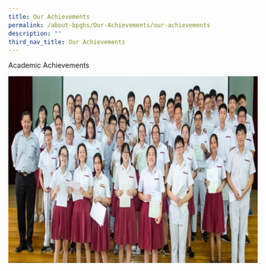 ```yaml
---
title: Our Achievements
permalink: /about-bpghs/Our-Achievements/our-achievements
description: ""
third_nav_title: Our Achievements
---
```

<!DOCTYPE html>
<html>

   <head>
      <title>Image Hyperlink Example</title>
   </head>
	
   <body>
      <p>Academic Achievements</p>
      <a href = "academic-achievements" target = "_self"> 
         <img src = "/images/OLevel2019.jpeg" alt = "academic achievements" border = "0"/> 
      </a>
   </body>
	
</html>